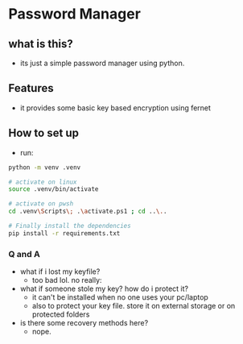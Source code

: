 # Password Manager

## what is this?

- its just a simple password manager using python.

## Features

- it provides some basic key based encryption using fernet

## How to set up

- run:

```bash
python -m venv .venv

# activate on linux
source .venv/bin/activate

# activate on pwsh
cd .venv\Scripts\; .\activate.ps1 ; cd ..\..

# Finally install the dependencies
pip install -r requirements.txt
```

### Q and A

- what if i lost my keyfile?
  - too bad lol. no really:
- what if someone stole my key? how do i protect it?
  - it can't be installed when no one uses your pc/laptop
  - also to protect your key file. store it on external storage or on protected folders
- is there some recovery methods here?
  - nope.
